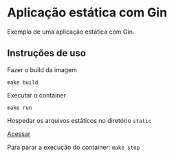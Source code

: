 # Aplicação estática com Gin

Exemplo de uma aplicação estática com Gin. 

## Instruções de uso

Fazer o build da imagem

```
make build
```

Executar o container

```
make run 
```

Hospedar os arquivos estáticos no diretório `static`

[Acessar](http://localhost:8080/static)

Para parar a execução do container: `make stop`

